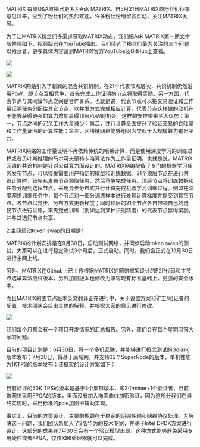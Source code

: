 MATRIX 每周Q&A直播已更名为Ask MATRIX。自5月21日MATRIX向粉丝们征集意见以来，受到了粉丝们的热烈欢迎，许多粉丝纷纷留言互动，关注MATRIX发展。

为了让MATRIX粉丝们多渠道获取MATRIX动态，我们把Ask MATRIX第一期文字版整理如下，视频版已在YouTube播出。我们精选了粉丝们最为关注的三个问题以飨读者，更多具体内容请到MATRIX官方YouTube及GitHub上查看。


![](https://i.imgur.com/qTnlxym.png)

![](https://i.imgur.com/hhof3lG.png)

MATRIX网络引入了新颖的混合共识机制。在21个代表节点层次，共识机制仍然沿用PoW，即节点互相竞争，首先完成工作证明的节点将取得奖励。另一方面，代表节点与其同簇节点之间是合作关系。也就是说，代表节点可以把交易验证和工作量证明任务分配给其它节点，以并发方式完成相应计算。代表节点这样做的动机在于能够获得更强的算力增加赢得顶层PoW的机会。这样的安排带来三大优势：第一，节点之间的冗余工作大量减少；第二，并行计算全面提升了验证交易的吞吐量和工作量证明的计算性能；第三，区块链网络能够组织为类似于大规模算力输出平台。

MATRIX网络的工作量证明不再依赖传统的哈希计算，而是使用深度学习的训练过程或者贝叶斯推理的马尔可夫蒙特卡洛算法作为工作量证明。也就是说，MATRIX网络的共识机制是针对公益算力而设计的。MATRIX网络配备了专门的机器学习任务发布节点，可以接受需要用户指定的模型和训练数据。21个顶层节点在进行共识计算时，首先从发布节点领取任务，然后竞争完成任务。顶层节点将训练数据和任务分配到选民节点，采用异步分布式并行计算完成机器学习训练过程。例如在深度网络训练任务中，每个节点对一部分训练样本进行处理计算梯度并提交到其它节点，各节点以异步、分布方式更新梯度；同时顶层的21个节点各自带领自己的选民节点进行训练，率先完成训练（例如达到某种识别精度）的代表节点赢得奖励，并与其选民节点共享。

2.主网启动token swap的日期是?

MATRIX的计划安排是在9月30日，启动测试网络，并同步启动token swap的测试，大家可以在进行稳定测试3个月后，正式启动。同时，我们会正式在12月30日进行主网上线。

另外，MATRIX在Github上已上传根据MATRIX的网络框架设计的P2P代码和主节点选举算法测试版本，另外加密版本也修改为兼容现有标准基础上，更强的安全版本。

而且MATRIX的主节点版本英文翻译正在进行中，关于设置方案和矿工/验证者的配置，技术团队会给出具体的解释，并根据大家的意见进行修改。


![](https://i.imgur.com/Q1KPJDO.png)

我们每个月都会有一个项目开发情况的汇总报告。另外，我们会在每个星期回答大家的问题。

目前的项目计划是：6月30日，将一个多机互联，并能够进行概念测试的Golang版本发布；7月30日，将基于局域网，并支持32个SuperNode的版本，单机性能为1KTPS的版本发布；该框架的设计方案如下：

![](https://i.imgur.com/pjDKjim.png)


目前验证的50K TPS的版本是基于3个集群版本，即2个miner+1个验证者，且前端网络采用FPGA的版本，里面没有加入椭圆曲线加密验证，因为这部分我们在最终实现时，采用标准的pcie加密卡辅助实现。

事实上，目前的方案设计，主要的瓶颈在于稳定的网络传输和网络协议处理。为解决这一问题，我们团队新加入了2名华为的技术专家，并基于Intel DPDK方案进行设计。这部分的成果在7月30日会有一个验证模型出现。这种方式能够避免采用专用硬件或者FPGA，仅仅X86处理器就可以完成。